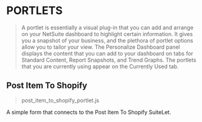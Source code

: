 # PORTLETS
> A portlet is essentially a visual plug-in that you can add and arrange on your NetSuite dashboard to highlight certain information. It gives you a snapshot of your business, and the plethora of portlet options allow you to tailor your view. The Personalize Dashboard panel displays the content that you can add to your dashboard on tabs for Standard Content, Report Snapshots, and Trend Graphs. The portlets that you are currently using appear on the Currently Used tab.

## Post Item To Shopify
> post_item_to_shopify_portlet.js

A simple form that connects to the Post Item To Shopify SuiteLet.